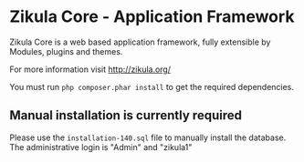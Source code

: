 Zikula Core - Application Framework
===================================

Zikula Core is a web based application framework, fully extensible by
Modules, plugins and themes.

For more information visit http://zikula.org/

You must run `php composer.phar install` to get the required dependencies.

## Manual installation is currently required

Please use the `installation-140.sql` file to manually install the database.
The administrative login is "Admin" and "zikula1"
